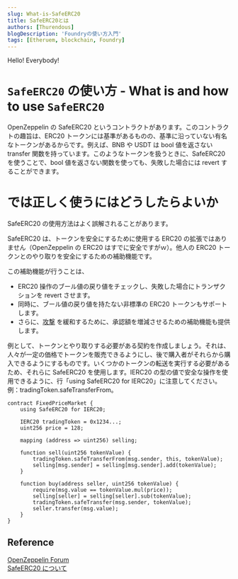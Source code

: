 ```yaml
---
slug: What-is-SafeERC20
title: SafeERC20とは
authors: [Thurendous]
blogDescription: 'Foundryの使い方入門'
tags: [Etheruem, blockchain, Foundry]
---
```


Hello! Everybody!

# `SafeERC20` の使い方 - What is and how to use `SafeERC20`

OpenZeppelin の SafeERC20 というコントラクトがあります。このコントラクトの趣旨は、ERC20 トークンには基準があるものの、基準に沿っていない有名なトークンがあるからです。例えば、BNB や USDT は bool 値を返さない transfer 関数を持っています。このようなトークンを扱うときに、SafeERC20 を使うことで、bool 値を返さない関数を使っても、失敗した場合には revert することができます。

# では正しく使うにはどうしたらよいか

SafeERC20 の使用方法はよく誤解されることがあります。

SafeERC20 は、トークンを安全にするために使用する ERC20 の拡張ではありません（OpenZeppelin の ERC20 はすでに安全ですがｗ）。他人の ERC20 トークンとのやり取りを安全にするための補助機能です。

この補助機能が行うことは、

-   ERC20 操作のブール値の戻り値をチェックし、失敗した場合にトランザクションを revert させます。
-   同時に、ブール値の戻り値を持たない非標準の ERC20 トークンもサポートします。
-   さらに、[攻撃](https://github.com/ethereum/EIPs/issues/20#issuecomment-263524729) を緩和するために、承認額を増減させるための補助機能も提供します。

例として、トークンとやり取りする必要がある契約を作成しましょう。それは、人々が一定の価格でトークンを販売できるようにし、後で購入者がそれらから購入できるようにするものです。いくつかのトークンの転送を実行する必要があるため、それらに SafeERC20 を使用します。IERC20 の型の値で安全な操作を使用できるように、行「using SafeERC20 for IERC20」に注意してください。例：tradingToken.safeTransferFrom。

```solidity
contract FixedPriceMarket {
    using SafeERC20 for IERC20;

    IERC20 tradingToken = 0x1234...;
    uint256 price = 128;

    mapping (address => uint256) selling;

    function sell(uint256 tokenValue) {
        tradingToken.safeTransferFrom(msg.sender, this, tokenValue);
        selling[msg.sender] = selling[msg.sender].add(tokenValue);
    }

    function buy(address seller, uint256 tokenValue) {
        require(msg.value == tokenValue.mul(price));
        selling[seller] = selling[seller].sub(tokenValue);
        tradingToken.safeTransfer(msg.sender, tokenValue);
        seller.transfer(msg.value);
    }
}
```

## Reference

[OpenZeppelin Forum](https://forum.openzeppelin.com/t/safeerc20-tokentimelock-wrappers/396)  
[SafeERC20 について](https://zenn.dev/retocrooman/articles/20768619a313ae)
